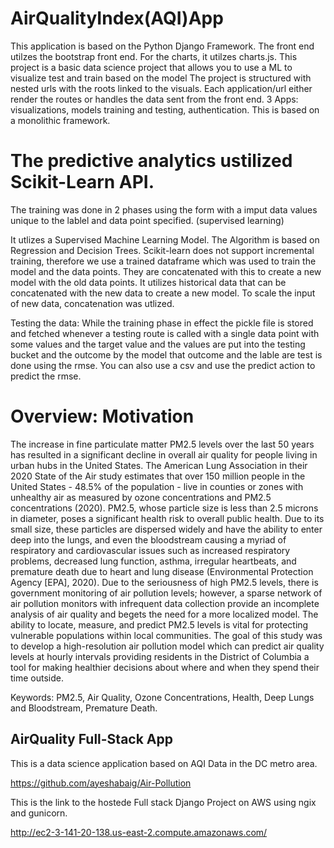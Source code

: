 # AirQualityIndex(AQI)App

This application is based on the Python Django Framework. 
The front end utilzes the bootstrap front end. For the charts, it utilzes charts.js. 
This project is a basic data science project that allows you to use a ML to visualize test and train based on the model
The project is structured with nested urls with the roots linked to the visuals. Each application/url either render the routes or handles the data sent from the front end.
3 Apps: visualizations, models training and testing, authentication.
This is based on a monolithic framework.


# The predictive analytics ustilized Scikit-Learn API. 
The training was done in 2 phases using the form with a imput data values unique to the lablel and data point specified. (supervised learning)

It utlizes a Supervised Machine Learning Model. The Algorithm is based on Regression and Decision Trees.
Scikit-learn does not support incremental training, therefore we use a trained dataframe which was used to train the model and the data points. They are concatenated with this to create a new model with the old data points.
It utilizes historical data that can be concatenated with the new data to create a new model. To scale the input of new data, concatenation was utlized. 

Testing the data: While the training phase in effect the pickle file is stored and fetched whenever a testing route is called with a single data point with some values and the target value and the values are put into the testing bucket and the outcome by the model that outcome and the lable are test is done using the rmse.
You can also use a csv and use the predict action to predict the rmse.

# Overview: Motivation

The increase in fine particulate matter PM2.5 levels over the last 50 years has resulted in a significant decline in overall air quality for people living in urban hubs in the United States. The American Lung Association in their 2020 State of the Air study estimates that over 150 million people in the United States - 48.5% of the population - live in counties or zones with unhealthy air as measured by ozone concentrations and PM2.5 concentrations (2020). PM2.5, whose particle size is less than 2.5 microns in diameter, poses a significant health risk to overall public health. Due to its small size, these particles are dispersed widely and have the ability to enter deep into the lungs, and even the bloodstream causing a myriad of respiratory and cardiovascular issues such as increased respiratory problems, decreased lung function, asthma, irregular heartbeats, and premature death due to heart and lung disease (Environmental Protection Agency [EPA], 2020). Due to the seriousness of high PM2.5 levels, there is government monitoring of air pollution levels; however, a sparse network of air pollution monitors with infrequent data collection provide an incomplete analysis of air quality and begets the need for a more localized model. The ability to locate, measure, and predict PM2.5 levels is vital for protecting vulnerable populations within local communities. The goal of this study was to develop a high-resolution air pollution model which can predict air quality levels at hourly intervals providing residents in the District of Columbia a tool for making healthier decisions about where and when they spend their time outside.

Keywords: PM2.5, Air Quality, Ozone Concentrations, Health, Deep Lungs and Bloodstream, Premature Death.

## AirQuality Full-Stack App


This is a data science application based on AQI Data in the DC metro area.

https://github.com/ayeshabaig/Air-Pollution

This is the link to the hostede Full stack Django Project on AWS using ngix and gunicorn.  

http://ec2-3-141-20-138.us-east-2.compute.amazonaws.com/



